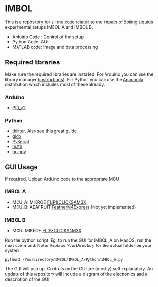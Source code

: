 #  IMBOL

This is a repository for all the code related to the Impact of Boiling Liquids experimental setups IMBOL A and IMBOL B.
- Arduino Code : Control of the setup
- Python Code: GUI
- MATLAB code: Image and data processing


## Required libraries

Make sure the required libraries are installed. For Arduino you can use the library manager ([instructions](https://docs.arduino.cc/software/ide-v1/tutorials/installing-libraries)). For Python you can use the [Anaconda](https://www.anaconda.com/products/distribution) distribution which includes most of these already.
### Arduino

- [PID_v2](https://www.arduino.cc/reference/en/libraries/pid_v2/)
### Python 
- [tkinter](https://docs.python.org/3/library/tkinter.html). Also see this great [guide](https://anzeljg.github.io/rin2/book2/2405/docs/tkinter/index.html)
-  [glob](https://docs.python.org/3/library/glob.html)
- [PySerial](https://pyserial.readthedocs.io/en/latest/)
- [math](https://docs.python.org/3/library/math.html)
- [numpy](https://numpy.org) 

## GUI Usage  

If required. Upload Arduino code to the appropriate MCU 

### IMBOL A
- MCU_A: MIKROE [FLIP&CLICKSAM3X](https://www.mikroe.com/flip-n-click-sam3x)
- MCU_B: ADAFRUIT [FeatherM4Express](https://learn.adafruit.com/adafruit-feather-m4-express-atsamd51/overview) (Not yet implemented)

### IMBOL B
- MCU: MIKROE [FLIP&CLICKSAM3X](https://www.mikroe.com/flip-n-click-sam3x)

Run the python script. Eg, to run the GUI for IMBOL_A on MacOS, run the next command. Note: Replace *YourDirectory* for the actual folder on your system.
```bash
python3 /YourDirectory/IMBOL/IMBOL_A/Python/IMBOL_A.py
```

The GUI will pop up. Controls on the GUI are (mostly) self explanatory. An update of this repository will include a diagram of the electronics and a description of the GUI
